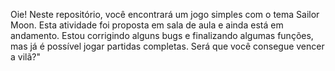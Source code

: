 Oie! Neste repositório, você encontrará um jogo simples com o tema Sailor Moon. Esta atividade foi proposta em sala de aula e ainda está em andamento. Estou corrigindo alguns bugs e finalizando algumas funções, mas já é possível jogar partidas completas. Será que você consegue vencer a vilã?"